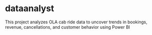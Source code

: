 # dataanalyst
This project analyzes OLA cab ride data to uncover trends in bookings, revenue, cancellations, and customer behavior using Power BI
